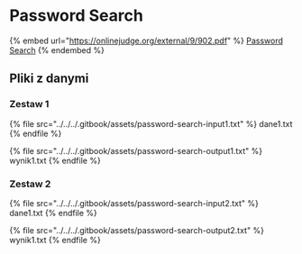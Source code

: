 # Password Search

{% embed url="https://onlinejudge.org/external/9/902.pdf" %}
[Password Search](http://onlinejudge.org/index.php?option=com_onlinejudge&Itemid=8&category=24&page=show_problem&problem=843)
{% endembed %}

## Pliki z danymi

### Zestaw 1

{% file src="../../../.gitbook/assets/password-search-input1.txt" %}
dane1.txt
{% endfile %}

{% file src="../../../.gitbook/assets/password-search-output1.txt" %}
wynik1.txt
{% endfile %}

### Zestaw 2

{% file src="../../../.gitbook/assets/password-search-input2.txt" %}
dane1.txt
{% endfile %}

{% file src="../../../.gitbook/assets/password-search-output2.txt" %}
wynik1.txt
{% endfile %}
